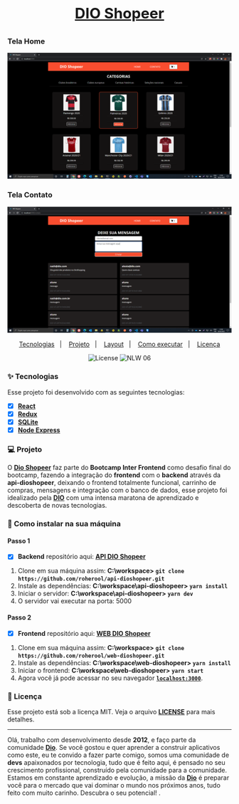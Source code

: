 <h1 align="center">
  <a href="https://letmeask-85ab4.firebaseapp.com/">
    <h3>DIO Shopeer</h3>
  </a>
</h1>

### Tela Home

![dioshopeer](public/images/tela1-dioshopeer.png)

### Tela Contato

![dioshopeer](public/images/tela2-dioshopeer.png)

<p align="center">
  <a href="#-tecnologias">Tecnologias</a>&nbsp;&nbsp;&nbsp;|&nbsp;&nbsp;&nbsp;
  <a href="#-projeto">Projeto</a>&nbsp;&nbsp;&nbsp;|&nbsp;&nbsp;&nbsp;
  <a href="#-layout">Layout</a>&nbsp;&nbsp;&nbsp;|&nbsp;&nbsp;&nbsp;
  <a href="#-como-executar">Como executar</a>&nbsp;&nbsp;&nbsp;|&nbsp;&nbsp;&nbsp;
  <a href="#-licença">Licença</a>
</p>

<p align="center">
  <img alt="License" src="https://img.shields.io/static/v1?label=license&message=MIT&color=8257E5&labelColor=000000">

 <img src="https://img.shields.io/static/v1?label=DIO&message=INTER&color=8257E5&labelColor=000000" alt="NLW 06" />
</p>

<!--
<p align="center">
  <img alt="Happy" src=".github/letmeask.png" width="100%">
</p> -->

### ✨ Tecnologias

Esse projeto foi desenvolvido com as seguintes tecnologias:

- [x] **[React](https://reactjs.org)**
- [x] **[Redux](https://redux.js.org/introduction/getting-started)**
- [x] **[SQLite](https://www.sqlite.org/index.html)**
- [x] **[Node Express](https://expressjs.com/pt-br/)**

### 💻 Projeto

O **[Dio Shopeer](https://github.com/roherool/dioshopeer/)** faz parte do **Bootcamp Inter Frontend** como desafio final do bootcamp, fazendo a integração do **frontend** com o **backend** através da **api-dioshopeer**, deixando o frontend totalmente funcional, carrinho de compras, mensagens e integração com o banco de dados, esse projeto foi idealizado pela **[DIO](https://web.dio.me)** com uma intensa maratona de aprendizado e descoberta de novas tecnologias.

### 🚀 Como instalar na sua máquina

#### Passo 1

- [x] **Backend** repositório aqui: **[API DIO Shopeer](https://github.com/roherool/api-dioshopeer.git)**

1. Clone em sua máquina assim: **C:\workspace> `git clone https://github.com/roherool/api-dioshopeer.git`**
2. Instale as dependências: **C:\workspace\api-dioshopeer> `yarn install`**
3. Iniciar o servidor: **C:\workspace\api-dioshopeer> `yarn dev`**
4. O servidor vai executar na porta: 5000

#### Passo 2

- [x] **Frontend** repositório aqui: **[WEB DIO Shopeer](https://github.com/roherool/web-dioshopeer.git)**

1. Clone em sua máquina assim: **C:\workspace> `git clone https://github.com/roherool/web-dioshopeer.git`**
2. Instale as dependências: **C:\workspace\web-dioshopeer> `yarn install`**
3. Iniciar o frontend: **C:\workspace\web-dioshopeer> `yarn start`**
4. Agora você já pode acessar no seu navegador **[`localhost:3000`](http://localhost:3000)**.

### 📄 Licença

Esse projeto está sob a licença MIT. Veja o arquivo **[LICENSE](license.md)** para mais detalhes.

---

Olá, trabalho com desenvolvimento desde **2012**, e faço parte da comunidade **[Dio](https://web.dio.me)**. Se você gostou e quer aprender a construir aplicativos como este, eu te convido a fazer parte comigo, somos uma comunidade de **devs** apaixonados por tecnologia, tudo que é feito aqui, é pensado no seu crescimento profissional, construído pela comunidade para a comunidade. Estamos em constante aprendizado e evolução, a missão da **[Dio](https://web.dio.me)** é preparar você para o mercado que vai dominar o mundo nos próximos anos, tudo feito com muito carinho. Descubra o seu potencial! .
